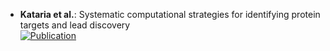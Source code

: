 - **Kataria et al.**: Systematic computational strategies for identifying protein targets and lead discovery  
	[![Publication](https://img.shields.io/badge/Publication-Citations:0-blue?style=for-the-badge&logo=bookstack)](https://doi.org/10.1039/D4MD00223G)  
